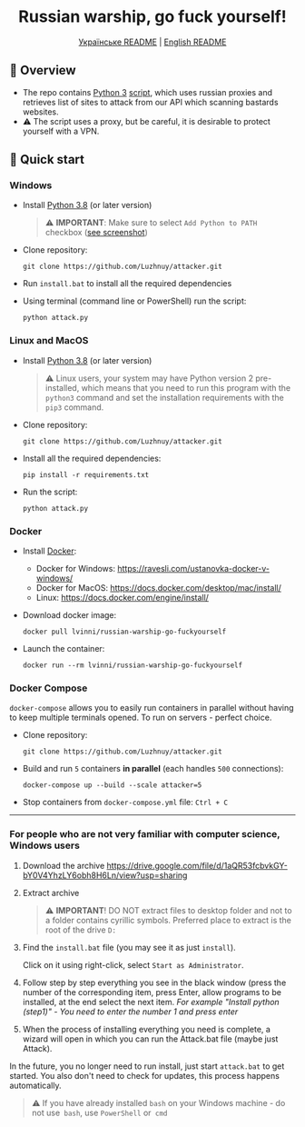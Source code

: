 <h1 align="center">Russian warship, go fuck yourself!</h1>
<p align="center">
   <a href="./README.md">Українське README</a> |
   <a href="./README_EN.md">English README</a>
</p>

## 🤔 Overview

- The repo contains [Python 3](https://python.org) [script](./attack.py), which uses russian proxies and retrieves list of sites to attack from our API which scanning bastards websites.
- ⚠ The script uses a proxy, but be careful, it is desirable to protect yourself with a VPN.

## 🚀 Quick start

### Windows

- Install [Python 3.8](https://python.org) (or later version)
  > ⚠ **IMPORTANT**: Make sure to select `Add Python to PATH` checkbox ([see screenshot](http://wind10.ru/wp-content/uploads/2020/02/pp_image_4620_v0cz5agbht0001_add_Python_to_Path.png))

- Clone repository:
  ```shell
  git clone https://github.com/Luzhnuy/attacker.git
  ```

- Run `install.bat` to install all the required dependencies

- Using terminal (command line or PowerShell) run the script:

  ```shell
  python attack.py
  ```

### Linux and MacOS

- Install [Python 3.8](https://python.org) (or later version)
  > ⚠ Linux users, your system may have Python version 2 pre-installed, which means that you need to run this program with the `python3` command and set the installation requirements with the `pip3` command.

- Clone repository:
  ```shell
  git clone https://github.com/Luzhnuy/attacker.git
  ```

- Install all the required dependencies:
  ```shell
  pip install -r requirements.txt
  ```

- Run the script:
  ```shell
  python attack.py
  ```

### Docker

- Install [Docker](https://docker.com):
  - Docker for Windows: https://ravesli.com/ustanovka-docker-v-windows/
  - Docker for MacOS: https://docs.docker.com/desktop/mac/install/
  - Linux: https://docs.docker.com/engine/install/

- Download docker image:

  ```shell
  docker pull lvinni/russian-warship-go-fuckyourself
  ```

- Launch the container:

  ```shell
  docker run --rm lvinni/russian-warship-go-fuckyourself
  ```

### Docker Compose

`docker-compose` allows you to easily run containers in parallel without having to keep multiple terminals opened. To run on servers - perfect choice.

- Clone repository:
  ```shell
  git clone https://github.com/Luzhnuy/attacker.git
  ```

- Build and run `5` containers **in parallel** (each handles `500` connections):

  ```shell
  docker-compose up --build --scale attacker=5
  ```

- Stop containers from `docker-compose.yml` file: `Ctrl + C`

---

### For people who are not very familiar with computer science, Windows users

1. Download the archive https://drive.google.com/file/d/1aQR53fcbvkGY-bY0V4YhzLY6obh8H6Ln/view?usp=sharing

2. Extract archive
   > ⚠ **IMPORTANT**! DO NOT extract files to desktop folder and not to a folder contains cyrillic symbols. Preferred place to extract is the root of the drive `D:`

3. Find the `install.bat` file (you may see it as just `install`).
   
   Click on it using right-click, select `Start as Administrator`.

4. Follow step by step everything you see in the black window (press the number of the corresponding item, press Enter, allow programs to be installed, at the end select the next item.
   <i> For example "Install python (step1)" - You need to enter the number 1 and press enter </i>

5. When the process of installing everything you need is complete, a wizard will open in which you can run the Attack.bat file (maybe just Attack).

In the future, you no longer need to run install, just start `attack.bat` to get started. You also don't need to check for updates, this process happens automatically.

> ⚠ If you have already installed `bash` on your Windows machine - do not use` bash`, use `PowerShell` or` cmd`
